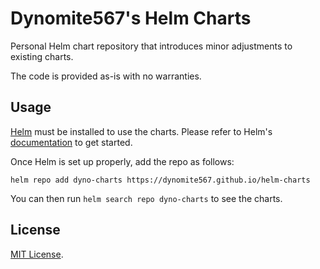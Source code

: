 # Dynomite567's Helm Charts

Personal Helm chart repository that introduces minor adjustments to existing charts.

The code is provided as-is with no warranties.

## Usage

[Helm](https://helm.sh) must be installed to use the charts.
Please refer to Helm's [documentation](https://helm.sh/docs/) to get started.

Once Helm is set up properly, add the repo as follows:

```console
helm repo add dyno-charts https://dynomite567.github.io/helm-charts
```

You can then run `helm search repo dyno-charts` to see the charts.

## License

[MIT License](https://github.com/dynomite567/helm-charts/blob/main/LICENSE).
